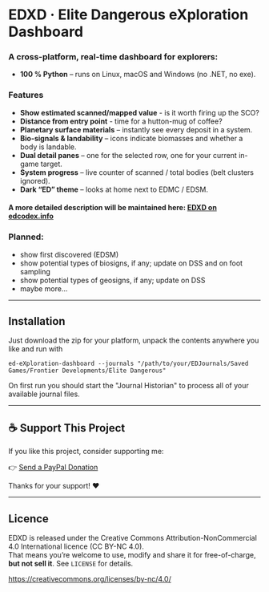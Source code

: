 # EDXD · Elite Dangerous eXploration Dashboard

### A cross-platform, real-time dashboard for explorers:
* **100 % Python** – runs on Linux, macOS and Windows (no .NET, no exe).

### Features
* **Show estimated scanned/mapped value** - is it worth firing up the SCO?
* **Distance from entry point** - time for a hutton-mug of coffee?
* **Planetary surface materials** – instantly see every deposit in a system.
* **Bio-signals & landability** – icons indicate biomasses and whether a body is landable.
* **Dual detail panes** – one for the selected row, one for your current in-game target.
* **System progress** – live counter of scanned / total bodies (belt clusters ignored).
* **Dark “ED” theme** – looks at home next to EDMC / EDSM.

#### A more detailed description will be maintained here: [EDXD on edcodex.info](https://edcodex.info/?m=tools&entry=608)

### Planned:
* show first discovered (EDSM)
* show potential types of biosigns, if any; update on DSS and on foot sampling
* show potential types of geosigns, if any; update on DSS
* maybe more...

---

## Installation

Just download the zip for your platform, unpack the contents anywhere you like and run with 

`
ed-eXploration-dashboard --journals "/path/to/your/EDJournals/Saved Games/Frontier Developments/Elite Dangerous"
`

On first run you should start the "Journal Historian" to process all of your available journal files.

---

## ☕ Support This Project

If you like this project, consider supporting me:

👉 [Send a PayPal Donation](https://www.paypal.com/donate/?hosted_button_id=B684XS4ENR4YL)

Thanks for your support! ❤️

---

## Licence
EDXD is released under the Creative Commons Attribution-NonCommercial 4.0
International licence (CC BY-NC 4.0).  
That means you’re welcome to use, modify and share it for free-of-charge,
**but not sell it**.  See `LICENSE` for details.

https://creativecommons.org/licenses/by-nc/4.0/




